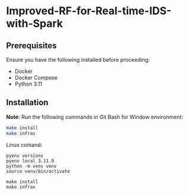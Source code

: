# Improved-RF-for-Real-time-IDS-with-Spark

## Prerequisites

Ensure you have the following installed before proceeding:

-   Docker
-   Docker Compose
-   Python 3.11

## Installation

**Note:** Run the following commands in Git Bash for Window environment:

```sh
make install
make infras
```
Linux comand: 
```
pyenv versions
pyenv local 3.11.9
python -m venv venv
source venv/bin/activate

make install
make infras
```
